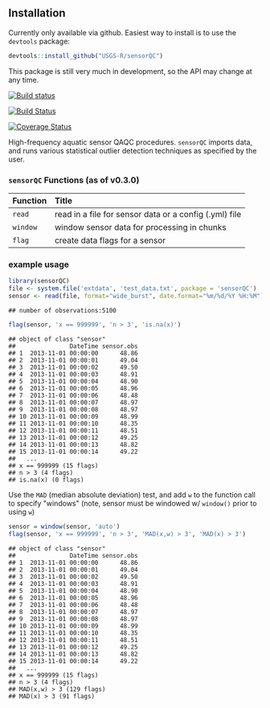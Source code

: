 Installation
------------

Currently only available via github. Easiest way to install is to use the `devtools` package:

``` r
devtools::install_github("USGS-R/sensorQC")
```

This package is still very much in development, so the API may change at any time.

[![Build status](https://ci.appveyor.com/api/projects/status/pho8872wbnvaw5nt)](https://ci.appveyor.com/project/jread-usgs/sensorqc)

[![Build Status](https://travis-ci.org/USGS-R/sensorQC.svg?branch=master)](https://travis-ci.org/USGS-R/sensorQC)

[![Coverage Status](https://coveralls.io/repos/USGS-R/sensorQC/badge.svg?branch=master&service=github)](https://coveralls.io/github/USGS-R/sensorQC?branch=master)

High-frequency aquatic sensor QAQC procedures. `sensorQC` imports data, and runs various statistical outlier detection techniques as specified by the user.

### `sensorQC` Functions (as of v0.3.0)

| Function | Title                                                  |
|----------|:-------------------------------------------------------|
| `read`   | read in a file for sensor data or a config (.yml) file |
| `window` | window sensor data for processing in chunks            |
| `flag`   | create data flags for a sensor                         |

### example usage

``` r
library(sensorQC)
file <- system.file('extdata', 'test_data.txt', package = 'sensorQC') 
sensor <- read(file, format="wide_burst", date.format="%m/%d/%Y %H:%M")
```

    ## number of observations:5100

``` r
flag(sensor, 'x == 999999', 'n > 3', 'is.na(x)')
```

    ## object of class "sensor"
    ##               DateTime sensor.obs
    ## 1  2013-11-01 00:00:00      48.86
    ## 2  2013-11-01 00:00:01      49.04
    ## 3  2013-11-01 00:00:02      49.50
    ## 4  2013-11-01 00:00:03      48.91
    ## 5  2013-11-01 00:00:04      48.90
    ## 6  2013-11-01 00:00:05      48.96
    ## 7  2013-11-01 00:00:06      48.48
    ## 8  2013-11-01 00:00:07      48.97
    ## 9  2013-11-01 00:00:08      48.97
    ## 10 2013-11-01 00:00:09      48.99
    ## 11 2013-11-01 00:00:10      48.35
    ## 12 2013-11-01 00:00:11      48.51
    ## 13 2013-11-01 00:00:12      49.25
    ## 14 2013-11-01 00:00:13      48.82
    ## 15 2013-11-01 00:00:14      49.22
    ##   ...
    ## x == 999999 (15 flags)
    ## n > 3 (4 flags)
    ## is.na(x) (0 flags)

Use the `MAD` (median absolute deviation) test, and add `w` to the function call to specify "windows" (note, sensor must be windowed w/ `window()` prior to using `w`)

``` r
sensor = window(sensor, 'auto')
flag(sensor, 'x == 999999', 'n > 3', 'MAD(x,w) > 3', 'MAD(x) > 3')
```

    ## object of class "sensor"
    ##               DateTime sensor.obs
    ## 1  2013-11-01 00:00:00      48.86
    ## 2  2013-11-01 00:00:01      49.04
    ## 3  2013-11-01 00:00:02      49.50
    ## 4  2013-11-01 00:00:03      48.91
    ## 5  2013-11-01 00:00:04      48.90
    ## 6  2013-11-01 00:00:05      48.96
    ## 7  2013-11-01 00:00:06      48.48
    ## 8  2013-11-01 00:00:07      48.97
    ## 9  2013-11-01 00:00:08      48.97
    ## 10 2013-11-01 00:00:09      48.99
    ## 11 2013-11-01 00:00:10      48.35
    ## 12 2013-11-01 00:00:11      48.51
    ## 13 2013-11-01 00:00:12      49.25
    ## 14 2013-11-01 00:00:13      48.82
    ## 15 2013-11-01 00:00:14      49.22
    ##   ...
    ## x == 999999 (15 flags)
    ## n > 3 (4 flags)
    ## MAD(x,w) > 3 (129 flags)
    ## MAD(x) > 3 (91 flags)
